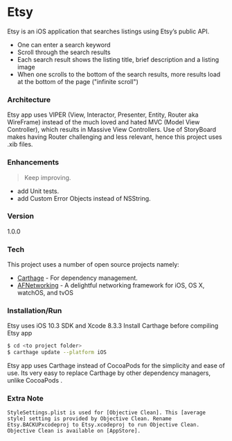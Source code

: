 # Etsy

Etsy is an iOS application that searches listings using Etsy’s public API.
- One can enter a search keyword
- Scroll through the search results
- Each search result shows the listing title, brief description and a listing image
- When one scrolls to the bottom of the search results, more results load at the bottom of the
page ("infinite scroll")

### Architecture
Etsy app uses VIPER (View, Interactor, Presenter, Entity, Router aka WireFrame) instead of the much loved and hated MVC (Model View Controller), which results in Massive View Controllers. Use of StoryBoard makes having Router challenging and less relevant, hence this project uses .xib files.  

### Enhancements
> Keep improving.
- add Unit tests.
- add Custom Error Objects instead of NSString.

### Version
1.0.0

### Tech

This project uses a number of open source projects namely:

* [Carthage] - For dependency management.
* [AFNetworking] - A delightful networking framework for iOS, OS X, watchOS, and tvOS

### Installation/Run
Etsy uses iOS 10.3 SDK and Xcode 8.3.3
Install Carthage before compiling Etsy app

```sh
$ cd <to project folder>
$ carthage update --platform iOS
```
Etsy app uses Carthage instead of CocoaPods for the simplicity and ease of use. Its very easy to replace Carthage by other dependency managers, unlike CocoaPods .

### Extra Note
    StyleSettings.plist is used for [Objective Clean]. This [average style] setting is provided by Objective Clean. Rename Etsy.BACKUPxcodeproj to Etsy.xcodeproj to run Objective Clean. Objective Clean is available on [AppStore].


[Carthage]:<https://github.com/Carthage/Carthage>
[AFNetworking]: <http://afnetworking.com>
[Objective Clean]:<http://objclean.com/index.php>
[AppStore]:<https://itunes.apple.com/us/app/objective-clean/id713910413?ls=1&mt=12>
[average style]:<http://objclean.com/survey.php>
